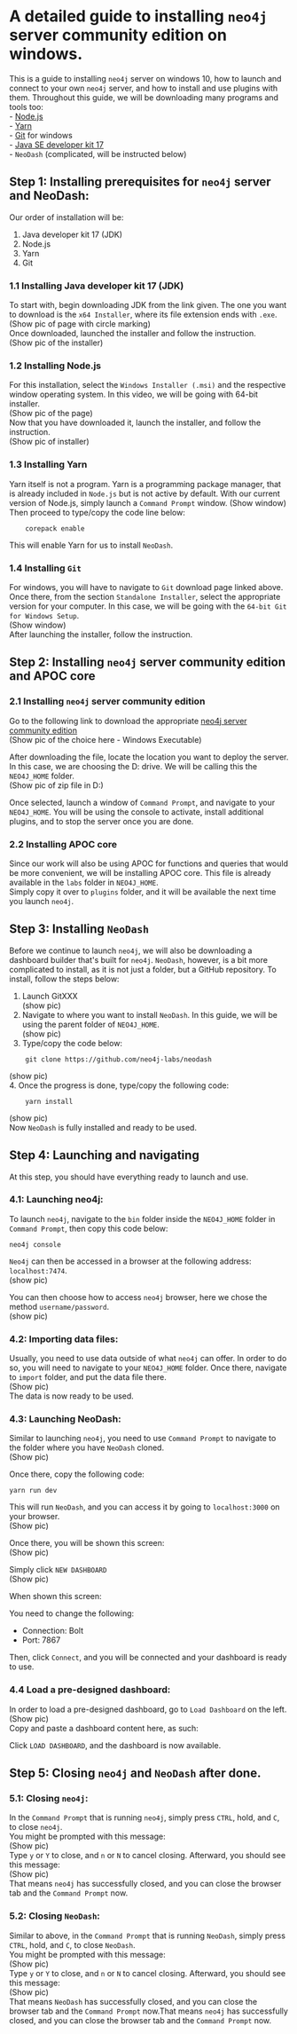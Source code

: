 # A detailed guide to installing `neo4j` server community edition on windows.
This is a guide to installing `neo4j` server on windows 10, how to launch and connect to your own `neo4j` server, and how to install and use plugins with them. Throughout this guide, we will be downloading many programs and tools too:  
    - [Node.js](https://nodejs.org/en/download/)  
        -     [Yarn](https://yarnpkg.com/getting-started/install)  
    - [Git](https://git-scm.com/download/win) for windows  
    - [Java SE developer kit 17](https://www.oracle.com/java/technologies/downloads/#jdk17-windows)   
    - `NeoDash` (complicated, will be instructed below)

## Step 1: Installing prerequisites for `neo4j` server and NeoDash:
Our order of installation will be:  
1. Java developer kit 17 (JDK)   
2. Node.js  
3. Yarn  
4. Git  

### 1.1 Installing Java developer kit 17 (JDK) 
To start with, begin downloading JDK from the link given. The one you want to download is the `x64 Installer`, where its file extension ends with `.exe`.   
(Show pic of page with circle marking)  
Once downloaded, launched the installer and follow the instruction.   
(Show pic of the installer)  

### 1.2 Installing Node.js 
For this installation, select the `Windows Installer (.msi)` and the respective window operating system. In this video, we will be going with 64-bit installer.  
(Show pic of the page)  
Now that you have downloaded it, launch the installer, and follow the instruction.  
(Show pic of installer)  

### 1.3 Installing Yarn
Yarn itself is not a program. Yarn is a programming package manager, that is already included in `Node.js` but is not active by default. With our current version of Node.js, simply launch a `Command Prompt` window. 
(Show window)  
Then proceed to type/copy the code line below: 
``` 
    corepack enable
```
This will enable Yarn for us to install `NeoDash`. 


### 1.4 Installing `Git`
For windows, you will have to navigate to `Git` download page linked above. Once there, from the section `Standalone Installer`, select the appropriate version for your computer. In this case, we will be going with the `64-bit Git for Windows Setup`.  
(Show window)  
After launching the installer, follow the instruction. 

## Step 2: Installing `neo4j` server community edition and APOC core 
### 2.1 Installing `neo4j` server community edition 
Go to the following link to download the appropriate [neo4j server community edition](https://neo4j.com/download-center/#community)  
(Show pic of the choice here - Windows Executable)  

After downloading the file, locate the location you want to deploy the server. In this case, we are choosing the D: drive. We will be calling this the `NEO4J_HOME` folder.   
(Show pic of zip file in D:)

Once selected, launch a window of `Command Prompt`, and navigate to your `NEO4J_HOME`. You will be using the console to activate, install additional plugins, and to stop the server once you are done.  

### 2.2 Installing APOC core 
Since our work will also be using APOC for functions and queries that would be more convenient, we will be installing APOC core. This file is already available in the `labs` folder in `NEO4J_HOME`.  
Simply copy it over to `plugins` folder, and it will be available the next time you launch `neo4j`. 

## Step 3: Installing `NeoDash`
Before we continue to launch `neo4j`, we will also be downloading a dashboard builder that's built for `neo4j`. `NeoDash`, however, is a bit more complicated to install, as it is not just a folder, but a GitHub repository. To install, follow the steps below:  
1. Launch GitXXX  
(show pic)  
2. Navigate to where you want to install `NeoDash`. In this guide, we will be using the parent folder of `NEO4J_HOME`.   
(show pic)  
3. Type/copy the code below:
```
    git clone https://github.com/neo4j-labs/neodash 
```  
(show pic)  
4. Once the progress is done, type/copy the following code:  
```
    yarn install
```
(show pic)  
Now `NeoDash` is fully installed and ready to be used.

## Step 4: Launching and navigating
At this step, you should have everything ready to launch and use.

### 4.1: Launching neo4j:
To launch `neo4j`, navigate to the `bin` folder inside the `NEO4J_HOME` folder in `Command Prompt`, then copy this code below:  
``` 
neo4j console
```  

`Neo4j` can then be accessed in a browser at the following address: `localhost:7474`.  
(show pic)  

You can then choose how to access `neo4j` browser, here we chose the method `username/password`.  
(show pic)  

### 4.2: Importing data files:
Usually, you need to use data outside of what `neo4j` can offer. In order to do so, you will need to navigate to your `NEO4J_HOME` folder. Once there, navigate to `import` folder, and put the data file there.   
(Show pic)  
The data is now ready to be used.

### 4.3: Launching NeoDash:
Similar to launching `neo4j`, you need to use `Command Prompt` to navigate to the folder where you have `NeoDash` cloned.  
(Show pic)

Once there, copy the following code:  
``` 
yarn run dev
```  

This will run `NeoDash`, and you can access it by going to `localhost:3000` on your browser.   
(Show pic)

Once there, you will be shown this screen:  
(Show pic)

Simply click `NEW DASHBOARD`  
(Show pic)

When shown this screen:  

You need to change the following:
- Connection: Bolt
- Port: 7867

Then, click `Connect`, and you will be connected and your dashboard is ready to use.

### 4.4 Load a pre-designed dashboard:

In order to load a pre-designed dashboard, go to `Load Dashboard` on the left.  
(Show pic)  
Copy and paste a dashboard content here, as such:   

Click `LOAD DASHBOARD`, and the dashboard is now available.

## Step 5: Closing `neo4j` and `NeoDash` after done.

### 5.1: Closing `neo4j`:
In the `Command Prompt` that is running `neo4j`, simply press `CTRL`, hold, and `C`, to close `neo4j`.  
You might be prompted with this message:  
(Show pic)  
Type `y` or `Y` to close, and `n` or `N` to cancel closing. Afterward, you should see this message:  
(Show pic)  
That means `neo4j` has successfully closed, and you can close the browser tab and the `Command Prompt` now.

### 5.2: Closing `NeoDash`:
Similar to above, in the `Command Prompt` that is running `NeoDash`, simply press `CTRL`, hold, and `C`, to close `NeoDash`.  
You might be prompted with this message:  
(Show pic)  
Type `y` or `Y` to close, and `n` or `N` to cancel closing. Afterward, you should see this message:  
(Show pic)   
That means `NeoDash` has successfully closed, and you can close the browser tab and the `Command Prompt` now.That means `neo4j` has successfully closed, and you can close the browser tab and the `Command Prompt` now.